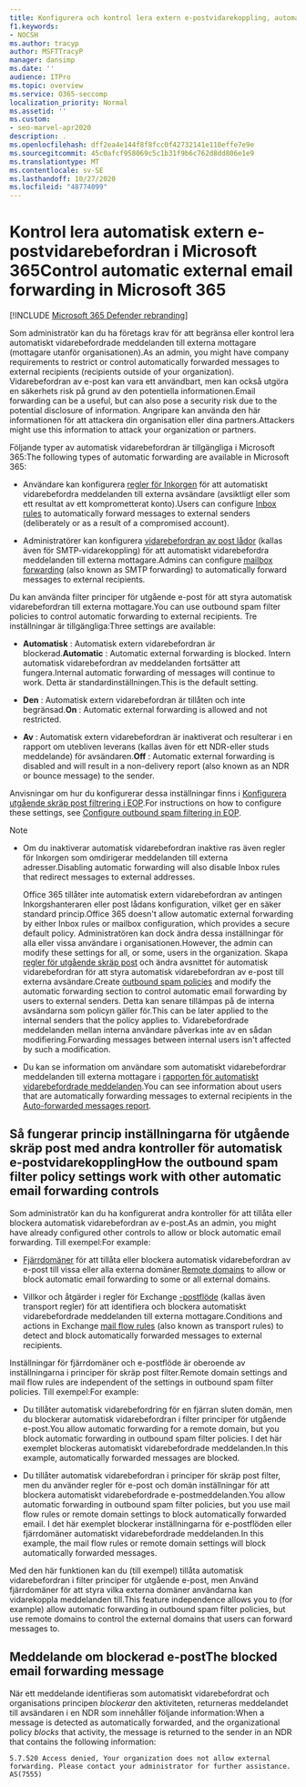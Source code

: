 ```yaml
---
title: Konfigurera och kontrol lera extern e-postvidarekoppling, automatisk vidarebefordran, 5.7.520 åtkomst nekad, inaktivera extern vidarebefordran, administratören har inaktiverat extern vidarebefordran, utgående princip för skräp post
f1.keywords:
- NOCSH
ms.author: tracyp
author: MSFTTracyP
manager: dansimp
ms.date: ''
audience: ITPro
ms.topic: overview
ms.service: O365-seccomp
localization_priority: Normal
ms.assetid: ''
ms.custom:
- seo-marvel-apr2020
description: .
ms.openlocfilehash: dff2ea4e144f8f8fcc0f42732141e110effe7e9e
ms.sourcegitcommit: 45c0afcf958069c5c1b31f9b6c762d8dd806e1e9
ms.translationtype: MT
ms.contentlocale: sv-SE
ms.lasthandoff: 10/27/2020
ms.locfileid: "48774099"
---
```

# <a name="control-automatic-external-email-forwarding-in-microsoft-365"></a><span data-ttu-id="90156-103">Kontrol lera automatisk extern e-postvidarebefordran i Microsoft 365</span><span class="sxs-lookup"><span data-stu-id="90156-103">Control automatic external email forwarding in Microsoft 365</span></span>

[!INCLUDE [Microsoft 365 Defender rebranding](../includes/microsoft-defender-for-office.md)]

<span data-ttu-id="90156-104">Som administratör kan du ha företags krav för att begränsa eller kontrol lera automatiskt vidarebefordrade meddelanden till externa mottagare (mottagare utanför organisationen).</span><span class="sxs-lookup"><span data-stu-id="90156-104">As an admin, you might have company requirements to restrict or control automatically forwarded messages to external recipients (recipients outside of your organization).</span></span> <span data-ttu-id="90156-105">Vidarebefordran av e-post kan vara ett användbart, men kan också utgöra en säkerhets risk på grund av den potentiella informationen.</span><span class="sxs-lookup"><span data-stu-id="90156-105">Email forwarding can be a useful, but can also pose a security risk due to the potential disclosure of information.</span></span> <span data-ttu-id="90156-106">Angripare kan använda den här informationen för att attackera din organisation eller dina partners.</span><span class="sxs-lookup"><span data-stu-id="90156-106">Attackers might use this information to attack your organization or partners.</span></span>

<span data-ttu-id="90156-107">Följande typer av automatisk vidarebefordran är tillgängliga i Microsoft 365:</span><span class="sxs-lookup"><span data-stu-id="90156-107">The following types of automatic forwarding are available in Microsoft 365:</span></span>

- <span data-ttu-id="90156-108">Användare kan konfigurera [regler för Inkorgen](https://support.microsoft.com/office/c24f5dea-9465-4df4-ad17-a50704d66c59) för att automatiskt vidarebefordra meddelanden till externa avsändare (avsiktligt eller som ett resultat av ett komprometterat konto).</span><span class="sxs-lookup"><span data-stu-id="90156-108">Users can configure [Inbox rules](https://support.microsoft.com/office/c24f5dea-9465-4df4-ad17-a50704d66c59) to automatically forward messages to external senders (deliberately or as a result of a compromised account).</span></span>

- <span data-ttu-id="90156-109">Administratörer kan konfigurera [vidarebefordran av post lådor](https://docs.microsoft.com/exchange/recipients-in-exchange-online/manage-user-mailboxes/configure-email-forwarding) (kallas även för SMTP-vidarekoppling) för att automatiskt vidarebefordra meddelanden till externa mottagare.</span><span class="sxs-lookup"><span data-stu-id="90156-109">Admins can configure [mailbox forwarding](https://docs.microsoft.com/exchange/recipients-in-exchange-online/manage-user-mailboxes/configure-email-forwarding) (also known as SMTP forwarding) to automatically forward messages to external recipients.</span></span>

<span data-ttu-id="90156-110">Du kan använda filter principer för utgående e-post för att styra automatisk vidarebefordran till externa mottagare.</span><span class="sxs-lookup"><span data-stu-id="90156-110">You can use outbound spam filter policies to control automatic forwarding to external recipients.</span></span> <span data-ttu-id="90156-111">Tre inställningar är tillgängliga:</span><span class="sxs-lookup"><span data-stu-id="90156-111">Three settings are available:</span></span>

- <span data-ttu-id="90156-112">**Automatisk** : Automatisk extern vidarebefordran är blockerad.</span><span class="sxs-lookup"><span data-stu-id="90156-112">**Automatic** : Automatic external forwarding is blocked.</span></span> <span data-ttu-id="90156-113">Intern automatisk vidarebefordran av meddelanden fortsätter att fungera.</span><span class="sxs-lookup"><span data-stu-id="90156-113">Internal automatic forwarding of messages will continue to work.</span></span> <span data-ttu-id="90156-114">Detta är standardinställningen.</span><span class="sxs-lookup"><span data-stu-id="90156-114">This is the default setting.</span></span>

- <span data-ttu-id="90156-115">**Den** : Automatisk extern vidarebefordran är tillåten och inte begränsad.</span><span class="sxs-lookup"><span data-stu-id="90156-115">**On** : Automatic external forwarding is allowed and not restricted.</span></span>

- <span data-ttu-id="90156-116">**Av** : Automatisk extern vidarebefordran är inaktiverat och resulterar i en rapport om utebliven leverans (kallas även för ett NDR-eller studs meddelande) för avsändaren.</span><span class="sxs-lookup"><span data-stu-id="90156-116">**Off** : Automatic external forwarding is disabled and will result in a non-delivery report (also known as an NDR or bounce message) to the sender.</span></span>

<span data-ttu-id="90156-117">Anvisningar om hur du konfigurerar dessa inställningar finns i [Konfigurera utgående skräp post filtrering i EOP](configure-the-outbound-spam-policy.md).</span><span class="sxs-lookup"><span data-stu-id="90156-117">For instructions on how to configure these settings, see [Configure outbound spam filtering in EOP](configure-the-outbound-spam-policy.md).</span></span>

> [!NOTE]
> 
> - <span data-ttu-id="90156-118">Om du inaktiverar automatisk vidarebefordran inaktive ras även regler för Inkorgen som omdirigerar meddelanden till externa adresser.</span><span class="sxs-lookup"><span data-stu-id="90156-118">Disabling automatic forwarding will also disable Inbox rules that redirect messages to external addresses.</span></span>
> 
>   <span data-ttu-id="90156-119">Office 365 tillåter inte automatisk extern vidarebefordran av antingen Inkorgshanteraren eller post lådans konfiguration, vilket ger en säker standard princip.</span><span class="sxs-lookup"><span data-stu-id="90156-119">Office 365 doesn't allow automatic external forwarding by either Inbox rules or mailbox configuration, which provides a secure default policy.</span></span> <span data-ttu-id="90156-120">Administratören kan dock ändra dessa inställningar för alla eller vissa användare i organisationen.</span><span class="sxs-lookup"><span data-stu-id="90156-120">However, the admin can modify these settings for all, or some, users in the organization.</span></span> <span data-ttu-id="90156-121">Skapa [regler för utgående skräp post](https://docs.microsoft.com/microsoft-365/security/office-365-security/configure-the-outbound-spam-policy?view=o365-worldwide&preserve-view=true#use-the-security--compliance-center-to-create-outbound-spam-policies) och ändra avsnittet för automatisk vidarebefordran för att styra automatisk vidarebefordran av e-post till externa avsändare.</span><span class="sxs-lookup"><span data-stu-id="90156-121">Create [outbound spam policies](https://docs.microsoft.com/microsoft-365/security/office-365-security/configure-the-outbound-spam-policy?view=o365-worldwide&preserve-view=true#use-the-security--compliance-center-to-create-outbound-spam-policies) and modify the automatic forwarding section to control automatic email forwarding by users to external senders.</span></span> <span data-ttu-id="90156-122">Detta kan senare tillämpas på de interna avsändarna som policyn gäller för.</span><span class="sxs-lookup"><span data-stu-id="90156-122">This can be later applied to the internal senders that the policy applies to.</span></span> <span data-ttu-id="90156-123">Vidarebefordrade meddelanden mellan interna användare påverkas inte av en sådan modifiering.</span><span class="sxs-lookup"><span data-stu-id="90156-123">Forwarding messages between internal users isn't affected by such a modification.</span></span>
> 
> - <span data-ttu-id="90156-124">Du kan se information om användare som automatiskt vidarebefordrar meddelanden till externa mottagare i [rapporten för automatiskt vidarebefordrade meddelanden](mfi-auto-forwarded-messages-report.md).</span><span class="sxs-lookup"><span data-stu-id="90156-124">You can see information about users that are automatically forwarding messages to external recipients in the [Auto-forwarded messages report](mfi-auto-forwarded-messages-report.md).</span></span>

## <a name="how-the-outbound-spam-filter-policy-settings-work-with-other-automatic-email-forwarding-controls"></a><span data-ttu-id="90156-125">Så fungerar princip inställningarna för utgående skräp post med andra kontroller för automatisk e-postvidarekoppling</span><span class="sxs-lookup"><span data-stu-id="90156-125">How the outbound spam filter policy settings work with other automatic email forwarding controls</span></span>

<span data-ttu-id="90156-126">Som administratör kan du ha konfigurerat andra kontroller för att tillåta eller blockera automatisk vidarebefordran av e-post.</span><span class="sxs-lookup"><span data-stu-id="90156-126">As an admin, you might have already configured other controls to allow or block automatic email forwarding.</span></span> <span data-ttu-id="90156-127">Till exempel:</span><span class="sxs-lookup"><span data-stu-id="90156-127">For example:</span></span>

- <span data-ttu-id="90156-128">[Fjärrdomäner](https://docs.microsoft.com/exchange/mail-flow-best-practices/remote-domains/remote-domains) för att tillåta eller blockera automatisk vidarebefordran av e-post till vissa eller alla externa domäner.</span><span class="sxs-lookup"><span data-stu-id="90156-128">[Remote domains](https://docs.microsoft.com/exchange/mail-flow-best-practices/remote-domains/remote-domains) to allow or block automatic email forwarding to some or all external domains.</span></span>

- <span data-ttu-id="90156-129">Villkor och åtgärder i regler för Exchange [-postflöde](https://docs.microsoft.com/exchange/security-and-compliance/mail-flow-rules/mail-flow-rules) (kallas även transport regler) för att identifiera och blockera automatiskt vidarebefordrade meddelanden till externa mottagare.</span><span class="sxs-lookup"><span data-stu-id="90156-129">Conditions and actions in Exchange [mail flow rules](https://docs.microsoft.com/exchange/security-and-compliance/mail-flow-rules/mail-flow-rules) (also known as transport rules) to detect and block automatically forwarded messages to external recipients.</span></span>

<span data-ttu-id="90156-130">Inställningar för fjärrdomäner och e-postflöde är oberoende av inställningarna i principer för skräp post filter.</span><span class="sxs-lookup"><span data-stu-id="90156-130">Remote domain settings and mail flow rules are independent of the settings in outbound spam filter policies.</span></span> <span data-ttu-id="90156-131">Till exempel:</span><span class="sxs-lookup"><span data-stu-id="90156-131">For example:</span></span>

- <span data-ttu-id="90156-132">Du tillåter automatisk vidarebefordring för en fjärran sluten domän, men du blockerar automatisk vidarebefordran i filter principer för utgående e-post.</span><span class="sxs-lookup"><span data-stu-id="90156-132">You allow automatic forwarding for a remote domain, but you block automatic forwarding in outbound spam filter policies.</span></span> <span data-ttu-id="90156-133">I det här exemplet blockeras automatiskt vidarebefordrade meddelanden.</span><span class="sxs-lookup"><span data-stu-id="90156-133">In this example, automatically forwarded messages are blocked.</span></span>

- <span data-ttu-id="90156-134">Du tillåter automatisk vidarebefordran i principer för skräp post filter, men du använder regler för e-post och domän inställningar för att blockera automatiskt vidarebefordrade e-postmeddelanden.</span><span class="sxs-lookup"><span data-stu-id="90156-134">You allow automatic forwarding in outbound spam filter policies, but you use mail flow rules or remote domain settings to block automatically forwarded email.</span></span> <span data-ttu-id="90156-135">I det här exemplet blockerar inställningarna för e-postflöden eller fjärrdomäner automatiskt vidarebefordrade meddelanden.</span><span class="sxs-lookup"><span data-stu-id="90156-135">In this example, the mail flow rules or remote domain settings will block automatically forwarded messages.</span></span>

<span data-ttu-id="90156-136">Med den här funktionen kan du (till exempel) tillåta automatisk vidarebefordran i filter principer för utgående e-post, men Använd fjärrdomäner för att styra vilka externa domäner användarna kan vidarekoppla meddelanden till.</span><span class="sxs-lookup"><span data-stu-id="90156-136">This feature independence allows you to (for example) allow automatic forwarding in outbound spam filter policies, but use remote domains to control the external domains that users can forward messages to.</span></span>

## <a name="the-blocked-email-forwarding-message"></a><span data-ttu-id="90156-137">Meddelande om blockerad e-post</span><span class="sxs-lookup"><span data-stu-id="90156-137">The blocked email forwarding message</span></span>

<span data-ttu-id="90156-138">När ett meddelande identifieras som automatiskt vidarebefordrat och organisations principen *blockerar* den aktiviteten, returneras meddelandet till avsändaren i en NDR som innehåller följande information:</span><span class="sxs-lookup"><span data-stu-id="90156-138">When a message is detected as automatically forwarded, and the organizational policy *blocks* that activity, the message is returned to the sender in an NDR that contains the following information:</span></span>

`5.7.520 Access denied, Your organization does not allow external forwarding. Please contact your administrator for further assistance. AS(7555)`
